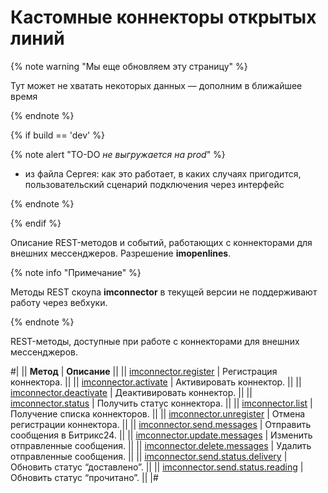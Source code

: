 # Кастомные коннекторы открытых линий

{% note warning "Мы еще обновляем эту страницу" %}

Тут может не хватать некоторых данных — дополним в ближайшее время

{% endnote %}

{% if build == 'dev' %}

{% note alert "TO-DO _не выгружается на prod_" %}

- из файла Сергея: как это работает, в каких случаях пригодится, пользовательский сценарий подключения через интерфейс

{% endnote %}

{% endif %}

Описание REST-методов и событий, работающих с коннекторами для внешних мессенджеров. Разрешение **imopenlines**.

{% note info "Примечание" %}

Методы REST скоупа **imconnector** в текущей версии не поддерживают работу через вебхуки.

{% endnote %}

REST-методы, доступные при работе с коннекторами для внешних мессенджеров.

#|
|| **Метод** | **Описание** ||
|| [imconnector.register](imconnector-register.md) | Регистрация коннектора. ||
|| [imconnector.activate](imconnector-activate.md) | Активировать коннектор. ||
|| [imconnector.deactivate](imconnector-deactivate.md) | Деактивировать коннектор. ||
|| [imconnector.status](imconnector-status.md) | Получить статус коннектора. ||
|| [imconnector.list](imconnector-list.md) | Получение списка коннекторов. ||
|| [imconnector.unregister](imconnector-unregister.md) | Отмена регистрации коннектора. ||
|| [imconnector.send.messages](imconnector-send-messages.md) | Отправить сообщения в Битрикс24. ||
|| [imconnector.update.messages](imconnector-update-messages.md) | Изменить отправленные сообщения. ||
|| [imconnector.delete.messages](imconnector-delete-messages.md) | Удалить отправленные сообщения. ||
|| [imconnector.send.status.delivery](imconnector-send-status-delivery.md) | Обновить статус “доставлено”. ||
|| [imconnector.send.status.reading](imconnector-send-status-reading.md) | Обновить статус “прочитано”. ||
|#


